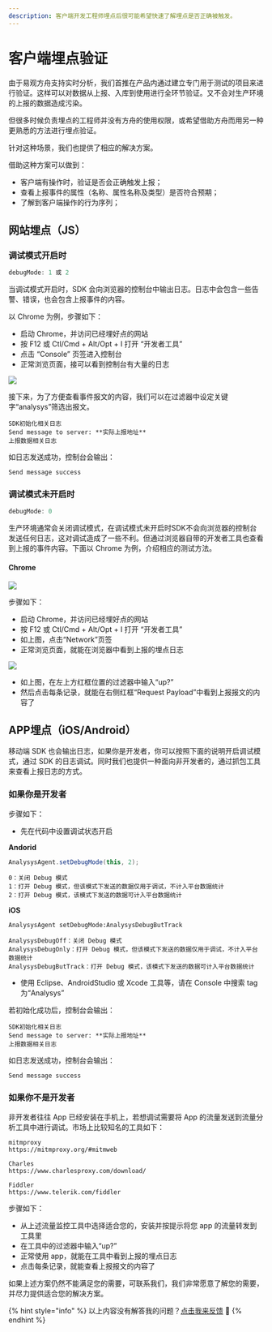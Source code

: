 ```yaml
---
description: 客户端开发工程师埋点后很可能希望快速了解埋点是否正确被触发。
---
```


# 客户端埋点验证

由于易观方舟支持实时分析，我们首推在产品内通过建立专门用于测试的项目来进行验证。这样可以对数据从上报、入库到使用进行全环节验证。又不会对生产环境的上报的数据造成污染。

但很多时候负责埋点的工程师并没有方舟的使用权限，或希望借助方舟而用另一种更熟悉的方法进行埋点验证。

针对这种场景，我们也提供了相应的解决方案。

借助这种方案可以做到：

* 客户端有操作时，验证是否会正确触发上报；
* 查看上报事件的属性（名称、属性名称及类型）是否符合预期；
* 了解到客户端操作的行为序列；

## 网站埋点（JS）

### 调试模式开启时

```javascript
debugMode: 1 或 2
```

当调试模式开启时，SDK 会向浏览器的控制台中输出日志。日志中会包含一些告警、错误，也会包含上报事件的内容。

以 Chrome 为例，步骤如下：

* 启动 Chrome，并访问已经埋好点的网站
* 按 F12 或 Ctl/Cmd + Alt/Opt + I 打开 “开发者工具”
* 点击 “Console” 页签进入控制台
* 正常浏览页面，接可以看到控制台有大量的日志

![ ](https://imguserradar.analysys.cn/fangzhou/img/2019/02/201902271209482455.png)

接下来，为了方便查看事件报文的内容，我们可以在过滤器中设定关键字“analysys”筛选出报文。

```text
SDK初始化相关日志
Send message to server: **实际上报地址**
上报数据相关日志
```

如日志发送成功，控制台会输出：

```text
Send message success
```

### 调试模式未开启时

```javascript
debugMode: 0
```

生产环境通常会关闭调试模式，在调试模式未开启时SDK不会向浏览器的控制台发送任何日志，这对调试造成了一些不利。但通过浏览器自带的开发者工具也查看到上报的事件内容。下面以 Chrome 为例，介绍相应的测试方法。

#### Chrome

![ ](https://imguserradar.analysys.cn/fangzhou/img/2019/02/201902262137150450.png)

步骤如下：

* 启动 Chrome，并访问已经埋好点的网站
* 按 F12 或 Ctl/Cmd + Alt/Opt + I 打开 “开发者工具”
* 如上图，点击“Network”页签
* 正常浏览页面，就能在浏览器中看到上报的埋点日志

![ ](https://imguserradar.analysys.cn/fangzhou/img/2019/02/201902262143438120.png)

* 如上图，在左上方红框位置的过滤器中输入“up?”
* 然后点击每条记录，就能在右侧红框“Request Payload”中看到上报报文的内容了

## APP埋点（iOS/Android）

移动端 SDK 也会输出日志，如果你是开发者，你可以按照下面的说明开启调试模式，通过 SDK 的日志调试。同时我们也提供一种面向非开发者的，通过抓包工具来查看上报日志的方式。

### 如果你是开发者

步骤如下：

* 先在代码中设置调试状态开启

**Andorid**

```java
AnalysysAgent.setDebugMode(this, 2);
```

```text
0：关闭 Debug 模式
1：打开 Debug 模式，但该模式下发送的数据仅用于调试，不计入平台数据统计
2：打开 Debug 模式，该模式下发送的数据可计入平台数据统计
```

**iOS**

```text
AnalysysAgent setDebugMode:AnalysysDebugButTrack
```

```text
AnalysysDebugOff：关闭 Debug 模式
AnalysysDebugOnly：打开 Debug 模式，但该模式下发送的数据仅用于调试，不计入平台数据统计
AnalysysDebugButTrack：打开 Debug 模式，该模式下发送的数据可计入平台数据统计
```

* 使用 Eclipse、AndroidStudio 或 Xcode 工具等，请在 Console 中搜索 tag 为“Analysys”

若初始化成功后，控制台会输出：

```text
SDK初始化相关日志
Send message to server: **实际上报地址**
上报数据相关日志
```

如日志发送成功，控制台会输出：

```text
Send message success
```

### 如果你不是开发者

非开发者往往 App 已经安装在手机上，若想调试需要将 App 的流量发送到流量分析工具中进行调试。市场上比较知名的工具如下：

```text
mitmproxy
https://mitmproxy.org/#mitmweb

Charles
https://www.charlesproxy.com/download/ 

Fiddler
https://www.telerik.com/fiddler
```

步骤如下：

* 从上述流量监控工具中选择适合您的，安装并按提示将您 app 的流量转发到工具里
* 在工具中的过滤器中输入“up?”
* 正常使用 app，就能在工具中看到上报的埋点日志
* 点击每条记录，就能查看上报报文的内容了

如果上述方案仍然不能满足您的需要，可联系我们，我们非常愿意了解您的需要，并尽力提供适合您的解决方案。

{% hint style="info" %}
以上内容没有解答我的问题？[点击我来反馈](https://support.qq.com/products/118522/) 🚀
{% endhint %}

